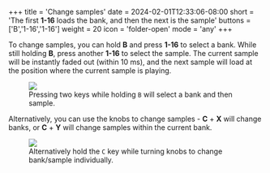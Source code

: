 +++
title = 'Change samples'
date = 2024-02-01T12:33:06-08:00
short = 'The first **1-16** loads the bank, and then the next is the sample'
buttons = ['B','1-16','1-16']
weight = 20
icon = 'folder-open'
mode = 'any'
+++




To change samples, you can hold **B** and press **1-16** to select a bank. While still holding **B**, press another **1-16** to select the sample. The current sample will be instantly faded out (within 10 ms), and the next sample will load at the position where the current sample is playing.

<figure class="imgcombo">
<img loading="lazy" src="/img/change_samples.webp">
<figcaption>Pressing two keys while holding <code>B</code> will select a bank and then sample.</figcaption>
</figure>


Alternatively, you can use the knobs to change samples - **C** + **X** will change banks, or **C** + **Y** will change samples within the current bank.

<figure class="imgcombo">
<img loading="lazy" src="/img/change_samples2.webp">
<figcaption>Alternatively hold the <code>C</code> key while turning knobs to change bank/sample individually.</figcaption>
</figure>
